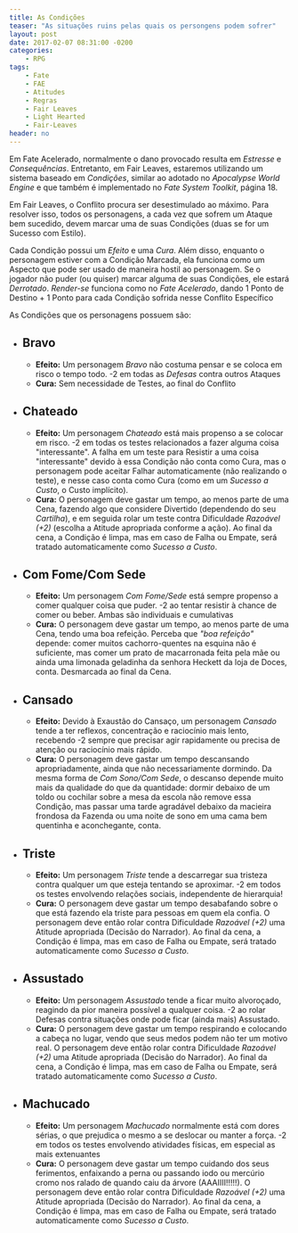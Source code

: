 ```yaml
---
title: As Condições
teaser: "As situações ruins pelas quais os persongens podem sofrer"
layout: post
date: 2017-02-07 08:31:00 -0200
categories: 
    - RPG
tags:
    - Fate
    - FAE
    - Atitudes
    - Regras
    - Fair Leaves
    - Light Hearted
    - Fair-Leaves
header: no
---
```



Em Fate Acelerado, normalmente o dano provocado resulta em _Estresse_ e _Consequências_. Entretanto, em Fair Leaves, estaremos utilizando um sistema baseado em _Condições_, similar ao adotado no _Apocalypse World Engine_ e que também é implementado no _Fate System Toolkit_, página 18.

Em Fair Leaves, o Conflito procura ser desestimulado ao máximo. Para resolver isso, todos os personagens, a cada vez que sofrem um Ataque bem sucedido, devem marcar uma de suas Condições (duas se for um Sucesso com Estilo).

<!-- excerpt -->

Cada Condição possui um _Efeito_ e uma _Cura_. Além disso, enquanto o personagem estiver com a Condição Marcada, ela funciona como um Aspecto que pode ser usado de maneira hostil ao personagem. Se o jogador não puder (ou quiser) marcar alguma de suas Condições, ele estará _Derrotado_. _Render-se_ funciona como no _Fate Acelerado_, dando 1 Ponto de Destino + 1 Ponto para cada Condição sofrida nesse Conflito Específico

As Condições que os personagens possuem são:

+ ## Bravo
	+ __Efeito:__ Um personagem _Bravo_ não costuma pensar e se coloca em risco o tempo todo. -2 em todas as _Defesas_ contra outros Ataques
	+ __Cura:__ Sem necessidade de Testes, ao final do Conflito
+ ## Chateado
	+ __Efeito:__ Um personagem _Chateado_ está mais propenso a se colocar em risco. -2 em todas os testes relacionados a fazer alguma coisa "interessante". A falha em um teste para Resistir a uma coisa "interessante" devido à essa Condição não conta como Cura, mas o personagem pode aceitar Falhar automaticamente (não realizando o teste), e nesse caso conta como Cura (como em um _Sucesso a Custo_, o Custo implícito).
	+ __Cura:__ O personagem deve gastar um tempo, ao menos parte de uma Cena, fazendo algo que considere Divertido (dependendo do seu _Cartilha_), e em seguida rolar um teste contra Dificuldade _Razoável (+2)_ (escolha a Atitude apropriada conforme a ação). Ao final da cena, a Condição é limpa, mas em caso de Falha ou Empate, será tratado automaticamente como _Sucesso a Custo_. 
+ ## Com Fome/Com Sede
	+ __Efeito:__ Um personagem _Com Fome/Sede_ está sempre propenso a comer qualquer coisa que puder. -2 ao tentar resistir à chance de comer ou beber. Ambas são individuais e cumulativas
	+ __Cura:__ O personagem deve gastar um tempo, ao menos parte de uma Cena, tendo uma boa refeição. Perceba que _"boa refeição"_ depende: comer muitos cachorro-quentes na esquina não é suficiente, mas comer um prato de macarronada feita pela mãe ou ainda uma limonada geladinha da senhora Heckett da loja de Doces, conta. Desmarcada ao final da Cena.
+ ## Cansado
	+ __Efeito:__ Devido à Exaustão do Cansaço, um personagem _Cansado_ tende a ter reflexos, concentração e raciocínio mais lento, recebendo -2 sempre que precisar agir rapidamente ou precisa de atenção ou raciocínio mais rápido.
	+ __Cura:__ O personagem deve gastar um tempo descansando apropriadamente, ainda que não necessariamente dormindo. Da mesma forma de _Com Sono/Com Sede_, o descanso depende muito mais da qualidade do que da quantidade: dormir debaixo de um toldo ou cochilar sobre a mesa da escola não remove essa Condição, mas passar uma tarde agradável debaixo da macieira frondosa da Fazenda ou uma noite de sono em uma cama bem quentinha e aconchegante, conta.
+ ## Triste
	+ __Efeito:__ Um personagem _Triste_ tende a descarregar sua tristeza contra qualquer um que esteja tentando se aproximar. -2 em todos os testes envolvendo relações sociais, independente de hierarquia!
	+ __Cura:__ O personagem deve gastar um tempo desabafando sobre o que está fazendo ela triste para pessoas em quem ela confia. O personagem deve então rolar contra Dificuldade _Razoável (+2)_ uma Atitude apropriada (Decisão do Narrador). Ao final da cena, a Condição é limpa, mas em caso de Falha ou Empate, será tratado automaticamente como _Sucesso a Custo_. 
+ ## Assustado
  + __Efeito:__ Um personagem _Assustado_ tende a ficar muito alvoroçado, reagindo da pior maneira possível a qualquer coisa. -2 ao rolar Defesas contra situações onde pode ficar (ainda mais) Assustado.
  + __Cura:__ O personagem deve gastar um tempo respirando e colocando a cabeça no lugar, vendo que seus medos podem não ter um motivo real. O personagem deve então rolar contra Dificuldade _Razoável (+2)_ uma Atitude apropriada (Decisão do Narrador). Ao final da cena, a Condição é limpa, mas em caso de Falha ou Empate, será tratado automaticamente como _Sucesso a Custo_. 
+ ## Machucado
  + __Efeito:__ Um personagem _Machucado_ normalmente está com dores sérias, o que prejudica o mesmo a se deslocar ou manter a força. -2 em todos os testes envolvendo atividades físicas, em especial as mais extenuantes
  + __Cura:__ O personagem deve gastar um tempo cuidando dos seus ferimentos, enfaixando a perna ou passando iodo ou mercúrio cromo nos ralado de quando caiu da árvore (AAAIIII!!!!!). O personagem deve então rolar contra Dificuldade _Razoável (+2)_ uma Atitude apropriada (Decisão do Narrador). Ao final da cena, a Condição é limpa, mas em caso de Falha ou Empate, será tratado automaticamente como _Sucesso a Custo_. 


